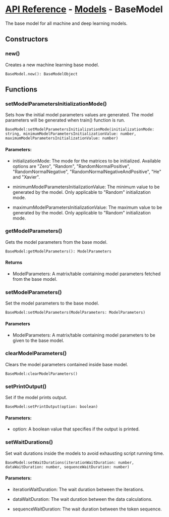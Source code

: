 # [API Reference](../../API.md) - [Models](../Models.md) - BaseModel

The base model for all machine and deep learning models.

## Constructors

### new()

Creates a new machine learning base model.

```
BaseModel.new(): BaseModelObject
```

## Functions

### setModelParametersInitializationMode()

Sets how the initial model parameters values are generated. The model parameters will be generated when train() function is run.

```
BaseModel:setModelParametersInitializationMode(initializationMode: string, minimumModelParametersInitializationValue: number, maximumModelParametersInitializationValue: number)
```

#### Parameters:

* initializationMode: The mode for the matrices to be initialized. Available options are "Zero", "Random", "RandomNormalPositive", "RandomNormalNegative", "RandomNormalNegativeAndPositive", "He" and "Xavier".

* minimumModelParametersInitializationValue: The minimum value to be generated by the model. Only applicable to "Random" initialization mode.

* maximumModelParametersInitializationValue: The maximum value to be generated by the model. Only applicable to "Random" initialization mode.

### getModelParameters()

Gets the model parameters from the base model.

```
BaseModel:getModelParameters(): ModelParameters
```

#### Returns

* ModelParameters: A matrix/table containing model parameters fetched from the base model.

### setModelParameters()

Set the model parameters to the base model.

```
BaseModel:setModelParameters(ModelParameters: ModelParameters)
```

#### Parameters

* ModelParameters: A matrix/table containing model parameters to be given to the base model.

### clearModelParameters()

Clears the model parameters contained inside base model.

```
BaseModel:clearModelParameters()
```

### setPrintOutput()

Set if the model prints output.

```
BaseModel:setPrintOutput(option: boolean)
```

#### Parameters:

* option: A boolean value that specifies if the output is printed.

### setWaitDurations()

Set wait durations inside the models to avoid exhausting script running time.

```
BaseModel:setWaitDurations(iterationWaitDuration: number, dataWaitDuration: number, sequenceWaitDuration: number)
```

#### Parameters:

* iterationWaitDuration: The wait duration between the iterations.

* dataWaitDuration: The wait duration between the data calculations.

* sequenceWaitDuration: The wait duration between the token sequence.


